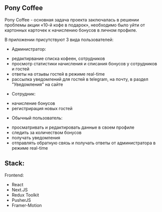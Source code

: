 ## Pony Coffee
Pony Coffee - основная задача проекта заключалась в решении проблемы акции «10-й кофе в подарок», необходимо было уйти от картонных карточек к начислению бонусов в личном профиле.

В приложении присутствуют 3 вида пользователей: 	
- Администратор:
* редактирвание списка кофеен, сотрудников
* просмотр статистики начисления и списания бонусов у сотрудников и гостей
* ответы на отзывы гостей в режиме real-time
* рассылка уведомлений для гостей в telegram, на почту, в раздел "Уведомления" на сайте

- Сотрудник: 
* начисление бонусов
* регистрирация новых гостей

- Обычный пользователь:
* просматривать и редактировать данные в своем профиле
* следить за количеством бонусов
* получать уведомления
* отправлять обратную связь и получать ответы от администратора в режиме real-time

## Stack:
Frontend: 
- React
- Next.JS
- Redux Toolkit
- PusherJS
- Framer-Motion
